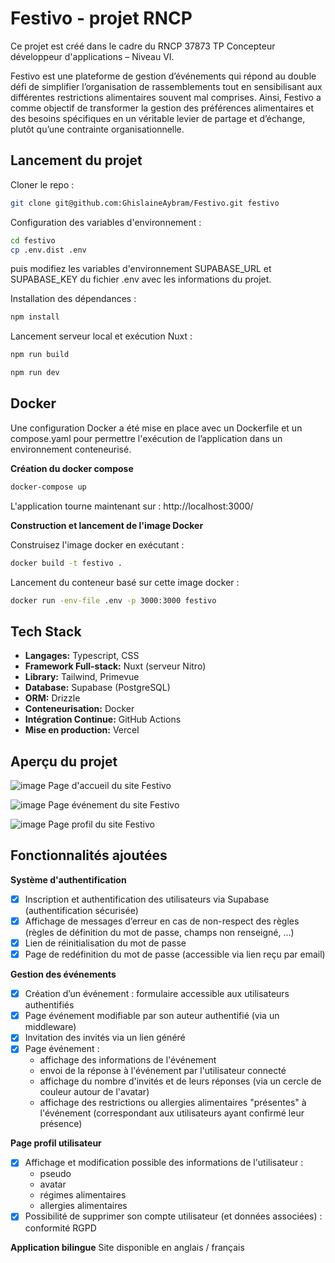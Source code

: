 # Festivo - projet RNCP

Ce projet est créé dans le cadre du RNCP 37873 TP Concepteur développeur d'applications – Niveau VI.

Festivo est une plateforme de gestion d’événements qui répond au double défi de simplifier l’organisation de rassemblements tout en sensibilisant aux différentes restrictions alimentaires souvent mal comprises.
Ainsi, Festivo a comme objectif de transformer la gestion des préférences alimentaires et des besoins spécifiques en un véritable levier de partage et d’échange, plutôt qu’une contrainte organisationnelle.

## Lancement du projet

Cloner le repo :

```bash
git clone git@github.com:GhislaineAybram/Festivo.git festivo
```

Configuration des variables d'environnement :
```bash
cd festivo
cp .env.dist .env
```
puis modifiez les variables d'environnement SUPABASE_URL et SUPABASE_KEY du fichier .env avec les informations du projet.

Installation des dépendances :
```bash
npm install
```

Lancement serveur local et exécution Nuxt :
```bash
npm run build
```

```bash
npm run dev
```

## Docker

Une configuration Docker a été mise en place avec un Dockerfile et un compose.yaml pour permettre l'exécution de l’application dans un environnement conteneurisé.

**Création du docker compose**
```bash
docker-compose up
```
L'application tourne maintenant sur : http://localhost:3000/

**Construction et lancement de l'image Docker**

Construisez l'image docker en exécutant :
```bash
docker build -t festivo .
```

Lancement du conteneur basé sur cette image docker : 
```bash
docker run -env-file .env -p 3000:3000 festivo
```

## Tech Stack

- **Langages:** Typescript, CSS
- **Framework Full-stack:** Nuxt (serveur Nitro)
- **Library:** Tailwind, Primevue
- **Database:** Supabase (PostgreSQL)
- **ORM:** Drizzle
- **Conteneurisation:** Docker
- **Intégration Continue:** GitHub Actions
- **Mise en production:** Vercel

## Aperçu du projet

![image](https://github.com/user-attachments/assets/87b9cc05-75e6-48e0-aa8f-3c52d79c17bd)
Page d'accueil du site Festivo

![image](https://github.com/user-attachments/assets/b822f1b0-c193-4eb1-a7bd-bb9f4a6b6c10)
Page événement du site Festivo

![image](https://github.com/user-attachments/assets/8f386a9f-06d9-4a24-91fb-39cd26b9bdb6)
Page profil du site Festivo

## Fonctionnalités ajoutées

**Système d'authentification**
- [X] Inscription et authentification des utilisateurs via Supabase (authentification sécurisée)
- [X] Affichage de messages d’erreur en cas de non-respect des règles (règles de définition du mot de passe, champs non renseigné, …)
- [X] Lien de réinitialisation du mot de passe
- [X] Page de redéfinition du mot de passe (accessible via lien reçu par email)

**Gestion des événements**
- [X] Création d’un événement : formulaire accessible aux utilisateurs authentifiés
- [X] Page événement modifiable par son auteur authentifié (via un middleware)
- [X] Invitation des invités via un lien généré
- [X] Page événement :
  - affichage des informations de l'événement
  - envoi de la réponse à l'événement par l'utilisateur connecté
  - affichage du nombre d'invités et de leurs réponses (via un cercle de couleur autour de l'avatar)
  - affichage des restrictions ou allergies alimentaires "présentes" à l'événement (correspondant aux utilisateurs ayant confirmé leur présence)

**Page profil utilisateur**
- [X] Affichage et modification possible des informations de l'utilisateur :
  - pseudo
  - avatar
  - régimes alimentaires
  - allergies alimentaires
- [X] Possibilité de supprimer son compte utilisateur (et données associées) : conformité RGPD

**Application bilingue**
Site disponible en anglais / français

